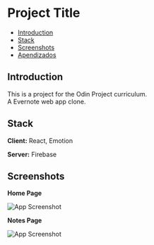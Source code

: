 # Project Title

- [Introduction](#Introduction)
- [Stack](#Stack)
- [Screenshots](#Screenshot)
- [Apendizados](#aprendizados)

## Introduction

This is a project for the Odin Project curriculum.  
A Evernote web app clone.

## Stack

**Client:** React, Emotion

**Server:** Firebase

## Screenshots

**Home Page**

![App Screenshot](https://i.imgur.com/9sAMojK.png)

**Notes Page**

![App Screenshot](https://i.imgur.com/vvUh4uO.png)
